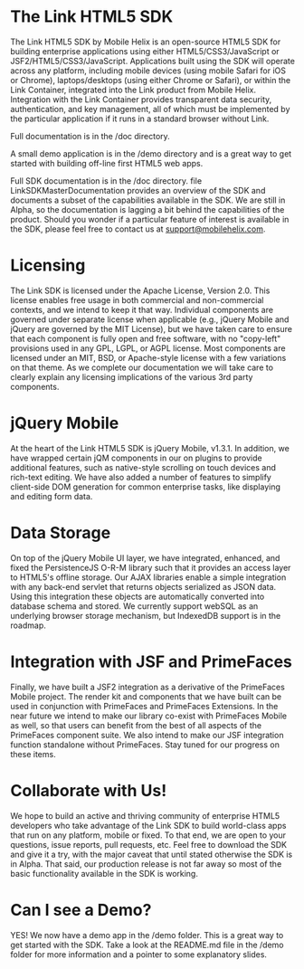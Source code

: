 The Link HTML5 SDK
==================

The Link HTML5 SDK by Mobile Helix is an open-source HTML5 SDK for
building enterprise applications using either HTML5/CSS3/JavaScript or
JSF2/HTML5/CSS3/JavaScript. Applications built using the SDK will
operate across any platform, including mobile devices (using mobile
Safari for iOS or Chrome), laptops/desktops (using either Chrome or
Safari), or within the Link Container, integrated into the Link
product from Mobile Helix. Integration with the Link Container
provides transparent data security, authentication, and key
management, all of which must be implemented by the particular
application if it runs in a standard browser without Link.

Full documentation is in the /doc directory.

A small demo application is in the /demo directory and is a great way to 
get started with building off-line first HTML5 web apps.

Full SDK documentation is in the /doc directory.
file LinkSDKMasterDocumentation provides an overview of the SDK and
documents a subset of the capabilities available in the SDK. We are
still in Alpha, so the documentation is lagging a bit behind the
capabilities of the product. Should you wonder if a particular feature
of interest is available in the SDK, please feel free to contact us at
support@mobilehelix.com.

Licensing
=========

The Link SDK is licensed under the Apache License, Version 2.0. This
license enables free usage in both commercial and non-commercial
contexts, and we intend to keep it that way. Individual components are
governed under separate license when applicable (e.g., jQuery Mobile
and jQuery are governed by the MIT License), but we have taken care to
ensure that each component is fully open and free software, with no
"copy-left" provisions used in any GPL, LGPL, or AGPL license. Most
components are licensed under an MIT, BSD, or Apache-style license
with a few variations on that theme. As we complete our documentation
we will take care to clearly explain any licensing implications of the
various 3rd party components.

jQuery Mobile
=============

At the heart of the Link HTML5 SDK is jQuery Mobile, v1.3.1. In
addition, we have wrapped certain jQM components in our on plugins to
provide additional features, such as native-style scrolling on touch
devices and rich-text editing. We have also added a number of features
to simplify client-side DOM generation for common enterprise tasks,
like displaying and editing form data. 

Data Storage
============

On top of the jQuery Mobile UI layer, we have integrated, enhanced,
and fixed the PersistenceJS O-R-M library such that it provides an
access layer to HTML5's offline storage. Our AJAX libraries enable a
simple integration with any back-end servlet that returns objects
serialized as JSON data. Using this integration these objects are
automatically converted into database schema and stored. We currently
support webSQL as an underlying browser storage mechanism, but
IndexedDB support is in the roadmap.

Integration with JSF and PrimeFaces
===================================

Finally, we have built a JSF2 integration as a derivative of the
PrimeFaces Mobile project. The render kit and components that we have
built can be used in conjunction with PrimeFaces and PrimeFaces
Extensions. In the near future we intend to make our library co-exist
with PrimeFaces Mobile as well, so that users can benefit from the
best of all aspects of the PrimeFaces component suite. We also intend
to make our JSF integration function standalone without
PrimeFaces. Stay tuned for our progress on these items.

Collaborate with Us!
====================

We hope to build an active and thriving community of enterprise HTML5
developers who take advantage of the Link SDK to build world-class
apps that run on any platform, mobile or fixed. To that end, we are
open to your questions, issue reports, pull requests, etc. Feel free
to download the SDK and give it a try, with the major caveat that
until stated otherwise the SDK is in Alpha. That said, our production
release is not far away so most of the basic functionality available
in the SDK is working.

Can I see a Demo?
=================

YES! We now have a demo app in the /demo folder. This is a great way to
get started with the SDK. Take a look at the README.md file in the /demo
folder for more information and a pointer to some explanatory slides.

